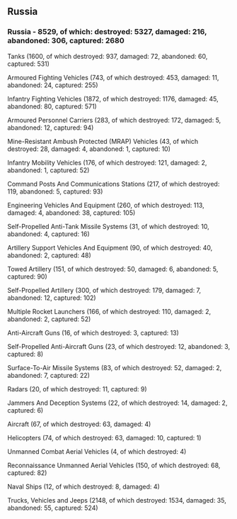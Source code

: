 
 
 ## Russia
 
 ### Russia - 8529, of which: destroyed: 5327, damaged: 216, abandoned: 306, captured: 2680

 

 

 Tanks (1600, of which destroyed: 937, damaged: 72, abandoned: 60, captured: 531)

 Armoured Fighting Vehicles (743, of which destroyed: 453, damaged: 11, abandoned: 24, captured: 255)

 Infantry Fighting Vehicles (1872, of which destroyed: 1176, damaged: 45, abandoned: 80, captured: 571)

 Armoured Personnel Carriers (283, of which destroyed: 172, damaged: 5, abandoned: 12, captured: 94)

 Mine-Resistant Ambush Protected (MRAP) Vehicles (43, of which destroyed: 28, damaged: 4, abandoned: 1, captured: 10)

 Infantry Mobility Vehicles (176, of which destroyed: 121, damaged: 2, abandoned: 1, captured: 52)

 Command Posts And Communications Stations (217, of which destroyed: 119, abandoned: 5, captured: 93)

 Engineering Vehicles And Equipment (260, of which destroyed: 113, damaged: 4, abandoned: 38, captured: 105)

 Self-Propelled Anti-Tank Missile Systems (31, of which destroyed: 10, abandoned: 4, captured: 16)

 Artillery Support Vehicles And Equipment (90, of which destroyed: 40, abandoned: 2, captured: 48)

 Towed Artillery (151, of which destroyed: 50, damaged: 6, abandoned: 5, captured: 90)

 Self-Propelled Artillery (300, of which destroyed: 179, damaged: 7, abandoned: 12, captured: 102)

 Multiple Rocket Launchers (166, of which destroyed: 110, damaged: 2, abandoned: 2, captured: 52)

 Anti-Aircraft Guns (16, of which destroyed: 3, captured: 13)

 Self-Propelled Anti-Aircraft Guns (23, of which destroyed: 12, abandoned: 3, captured: 8)

 Surface-To-Air Missile Systems (83, of which destroyed: 52, damaged: 2, abandoned: 7, captured: 22)

 Radars (20, of which destroyed: 11, captured: 9)

 Jammers And Deception Systems (22, of which destroyed: 14, damaged: 2, captured: 6)

 Aircraft (67, of which destroyed: 63, damaged: 4)

 Helicopters (74, of which destroyed: 63, damaged: 10, captured: 1)

 Unmanned Combat Aerial Vehicles (4, of which destroyed: 4)

 Reconnaissance Unmanned Aerial Vehicles (150, of which destroyed: 68, captured: 82)

 Naval Ships (12, of which destroyed: 8, damaged: 4)

 Trucks, Vehicles and Jeeps (2148, of which destroyed: 1534, damaged: 35, abandoned: 55, captured: 524)

